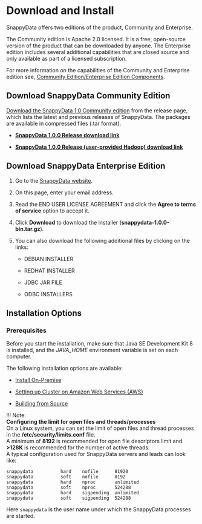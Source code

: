 # Download and Install

SnappyData offers two editions of the product, Community and Enterprise.

The Community edition is Apache 2.0 licensed. It is a free, open-source version of the product that can be downloaded by anyone.
The Enterprise edition includes several additional capabilities that are closed source and only available as part of a licensed subscription.

For more information on the capabilities of the Community and Enterprise edition see, [Community Edition/Enterprise Edition Components](additional_files/open_source_components.md).

## Download SnappyData Community Edition

[Download the SnappyData 1.0 Community edition](https://github.com/SnappyDataInc/snappydata/releases/) from the release page, which lists the latest and previous releases of SnappyData. The packages are available in compressed files (.tar format).

* [**SnappyData 1.0.0 Release download link**](https://github.com/SnappyDataInc/snappydata/releases/download/v1.0.0/snappydata-1.0.0-bin.tar.gz)

* [**SnappyData 1.0.0 Release (user-provided Hadoop) download link**](https://github.com/SnappyDataInc/snappydata/releases/download/v1.0.0/snappydata-1.0.0-without-hadoop-bin.tar.gz) 

## Download SnappyData Enterprise Edition

1. Go to the [SnappyData website](http://www.snappydata.io/download).

2. On this page, enter your email address.

3. Read the END USER LICENSE AGREEMENT and click the **Agree to terms of service** option to accept it.

4. Click **Download** to download the installer (**snappydata-1.0.0-bin.tar.gz**).

5. You can also download the following additional files by clicking on the links:

	* DEBIAN INSTALLER

	* REDHAT INSTALLER

	* JDBC JAR FILE

	* ODBC INSTALLERS

## Installation Options

### Prerequisites
Before you start the installation, make sure that Java SE Development Kit 8 is installed, and the *JAVA_HOME* environment variable is set on each computer.

The following installation options are available:

* [Install On-Premise](install/install_on_premise.md)

* [Setting up Cluster on Amazon Web Services (AWS)](install/setting_up_cluster_on_amazon_web_services.md)

* [Building from Source](install/building_from_source.md)

!!! Note:  
	**Configuring the limit for open files and threads/processes** </br> 
    On a Linux system, you can set the limit of open files and thread processes in the **/etc/security/limits.conf** file. 
    </br>A minimum of **8192** is recommended for open file descriptors limit and **>128K** is recommended for the number of active threads. 
    </br>A typical configuration used for SnappyData servers and leads can look like:

```
snappydata          hard    nofile      81920
snappydata          soft    nofile      8192
snappydata          hard    nproc       unlimited
snappydata          soft    nproc       524288
snappydata          hard    sigpending  unlimited
snappydata          soft    sigpending  524288
```

Here `snappydata` is the user name under which the SnappyData processes are started.
